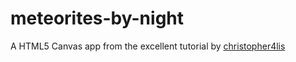 # meteorites-by-night

A HTML5 Canvas app from the excellent tutorial by [christopher4lis](https://github.com/christopher4lis)   
